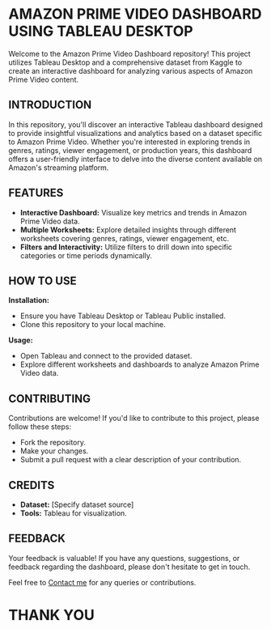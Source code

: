 # AMAZON PRIME VIDEO DASHBOARD USING TABLEAU DESKTOP

Welcome to the Amazon Prime Video Dashboard repository! This project utilizes Tableau Desktop and a comprehensive dataset from Kaggle to create an interactive dashboard for analyzing various aspects of Amazon Prime Video content.

## INTRODUCTION

In this repository, you'll discover an interactive Tableau dashboard designed to provide insightful visualizations and analytics based on a dataset specific to Amazon Prime Video. Whether you're interested in exploring trends in genres, ratings, viewer engagement, or production years, this dashboard offers a user-friendly interface to delve into the diverse content available on Amazon's streaming platform.

## FEATURES

- **Interactive Dashboard:** Visualize key metrics and trends in Amazon Prime Video data.
- **Multiple Worksheets:** Explore detailed insights through different worksheets covering genres, ratings, viewer engagement, etc.
- **Filters and Interactivity:** Utilize filters to drill down into specific categories or time periods dynamically.

## HOW TO USE

**Installation:**
- Ensure you have Tableau Desktop or Tableau Public installed.
- Clone this repository to your local machine.

**Usage:**
- Open Tableau and connect to the provided dataset.
- Explore different worksheets and dashboards to analyze Amazon Prime Video data.

## CONTRIBUTING

Contributions are welcome! If you'd like to contribute to this project, please follow these steps:
- Fork the repository.
- Make your changes.
- Submit a pull request with a clear description of your contribution.

## CREDITS

- **Dataset:** [Specify dataset source]
- **Tools:** Tableau for visualization.

## FEEDBACK

Your feedback is valuable! If you have any questions, suggestions, or feedback regarding the dashboard, please don't hesitate to get in touch.

Feel free to [Contact me](mailto:theabhijeet10@gmail.com) for any queries or contributions.

# THANK YOU

